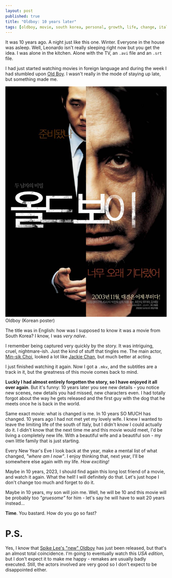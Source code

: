 ```yaml
---
layout: post
published: true
title: "Oldboy: 10 years later"
tags: [oldboy, movie, south korea, personal, growth, life, change, italy, uk, night]
---
```


It was 10 years ago. A night just like this one. Winter. Everyone in the house
was asleep. Well, Leonardo isn't really sleeping right now but you get the idea.
I was alone in the kitchen. Alone with the TV, an `.avi` file and an `.srt` file.

I had just started watching movies in foreign language and during the week I had
stumbled upon [Old Boy](http://www.imdb.com/title/tt0364569/).
I wasn't really in the mode of staying up late, but something made me.

<div class="img">
    <img src="/img/oldboy-poster-korean.jpg" alt="Oldboy (2003)">
    <span>Oldboy (Korean poster)</span>
</div>

The title was in English: how was I supposed to know it was a movie from
South Korea? I know, I was _very naïve_.

I remember being captured very quickly by the story. It was intriguing, cruel,
nightmare-ish. Just the kind of stuff that tingles me. The main actor,
[Min-sik Choi](http://www.imdb.com/name/nm0158856/),
looked a lot like [Jackie Chan](http://www.imdb.com/name/nm0000329/),
but much better at acting.

I just finished watching it again. Now I got a `.mkv`, and the subtitles are a
track in it, but the greatness of this movie comes back to mind.

**Luckly I had almost entirely forgotten the story, so I have enjoyed it all over
again**. But it's funny: 10 years later you see new details - you notice new scenes,
new details you had missed, new characters even. I had totally forgot about the
way he gets released and the first guy with the dog that
he meets once he is back in the world.

Same exact movie: what is changed is me. In 10 years SO MUCH has changed.
10 years ago I had not met yet my lovely wife. I knew I wanted to leave the
limiting life of the south of Italy, but I didn't know I could actually do it.
I didn't know that the next time me and this movie would meet,
I'd be living a completely new life.
With a beautiful wife and a beautiful son - my own little family that
is just starting.

Every New Year's Eve I look back at the year, make a mental list of what changed,
_"where am I now"_. I enjoy thinking that, next year, I'll be somewhere else
again with my life. _How exciting!_

Maybe in 10 years, 2023, I should find again this long lost friend of a movie,
and watch it again. What the hell! I will definitely do that. Let's just hope
I don't change too much and forget to do it.

Maybe in 10 years, my son will join me. Well, he will be 10 and this movie
will be probably too _"gruesome"_ for him - let's say he will have to wait 20
years instead...

**Time**. You bastard. How do you go so fast?

# P.S.

Yes, I know that
[Spike Lee's "new" Oldboy](http://www.imdb.com/title/tt1321511/)
has just been released, but that's an almost total coincidence.
I'm going to eventually watch this _USA edition_, but I don't expect it to make
me happy - remakes are usually badly executed.
Still, the actors involved are very good so I don't expect to be disappointed either.
